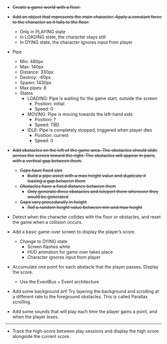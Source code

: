 - ~~Create a game world with a floor.~~

- ~~Add an object that represents the main character. Apply a constant force to the character so it falls to the floor.~~
	- Only in PLAYING state
	- In LOADING state, the character stays still
	- In DYING state, the character ignores input from player

- Pipe
	- Min: 480px
	- Max: 140px
	- Distance: 330px
	- Destroy: -60px
	- Spawn: 1430px
	- Max pipes: 8
	- States
		- LOADING: Pipe is waiting for the game start, outside the screen
			- Position: initial
			- Speed: 0
		- MOVING: Pipe is moving towards the left-hand side
			- Position: ?
			- Speed: TBD
		- IDLE: Pipe is completely stopped, triggered when player dies
			- Position: current
			- Speed: 0

- ~~Add obstacles on the left of the game area. The obstacles should slide across the screen toward the right. The obstacles will appear in pairs, with a vertical gap between them.~~
	- ~~Gaps have fixed size~~
		- ~~Build a pipe asset with a max height value and duplicate it leaving a gap between them~~
	- ~~Obstacles have a fixed distance between them~~
		- ~~Only generate three obstacles and teleport them whenever they would be generated~~
	- ~~Gaps vary procedurally in height~~
		- ~~Roll a random height value between min and max height~~
    
- Detect when the character collides with the floor or obstacles, and reset the game when a collision occurs.
- Add a basic game-over screen to display the player’s score.
	- Change to DYING state
		- Screen flashes white
		- HUD animation for game over takes place
		- Character ignores input from player
	
- Accumulate one point for each obstacle that the player passes. Display the score.
	- Use the EventBus + Event architecture

- Add some background art! Try layering the background and scrolling at a different rate to the foreground obstacles. This is called Parallax scrolling.

- Add some sounds that will play each time the player gains a point, and when the player loses.

--------------------------------------------

- Track the high-score between play sessions and display the high score alongside the current score.